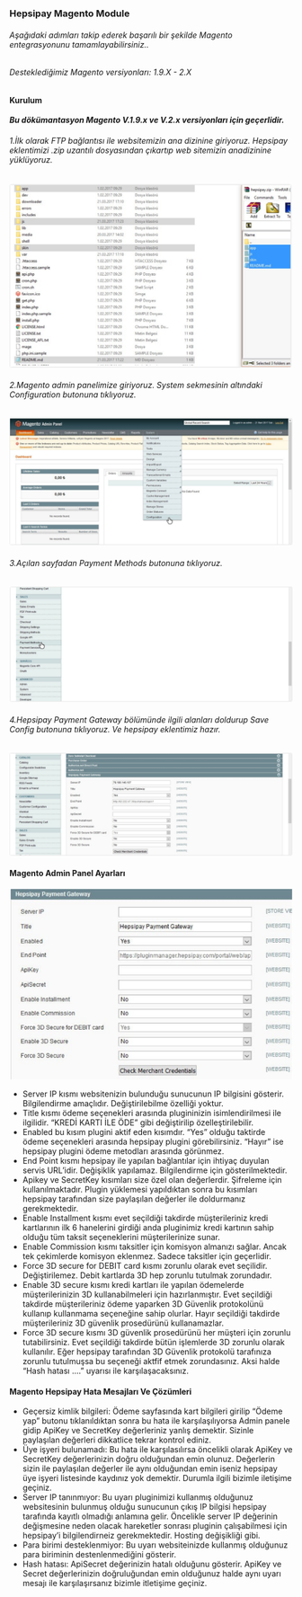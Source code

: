 ### Hepsipay Magento Module


###### Aşağıdaki adımları takip ederek başarılı bir şekilde Magento entegrasyonunu tamamlayabilirsiniz..

###### Desteklediğimiz Magento versiyonları: 1.9.X - 2.X


#### Kurulum

***Bu dökümantasyon Magento V.1.9.x ve V.2.x versiyonları için geçerlidir.***

###### 1.İlk olarak FTP bağlantısı ile websitemizin ana dizinine giriyoruz. Hepsipay eklentimizi .zip uzantılı dosyasından çıkartıp web sitemizin anadizinine yüklüyoruz.

![Alt text](https://github.com/Hepsipay/Magento/blob/master/Magento%20Setup%20Images/Magento1.PNG?raw=true "Magento files 1")

###### 2.Magento admin panelimize giriyoruz. System sekmesinin altındaki Configuration butonuna tıklıyoruz.

![Alt text](https://github.com/Hepsipay/Magento/blob/master/Magento%20Setup%20Images/Magento2.PNG?raw=true "Magento files 2")

###### 3.Açılan sayfadan Payment Methods butonuna tıklıyoruz.

![Alt text](https://github.com/Hepsipay/Magento/blob/master/Magento%20Setup%20Images/Magento3.PNG?raw=true "Magento files 3")

###### 4.Hepsipay Payment Gateway bölümünde ilgili alanları doldurup Save Config butonuna tıklıyoruz. Ve hepsipay eklentimiz hazır.

![Alt text](https://github.com/Hepsipay/Magento/blob/master/Magento%20Setup%20Images/Magento4.PNG?raw=true "Magento files 4")

#### Magento Admin Panel Ayarları

![Alt text](https://github.com/Hepsipay/Magento/blob/master/Magento%20Setup%20Images/Magento5.PNG?raw=true "Magento files 5")

* Server IP kısmı websitenizin bulunduğu sunucunun IP bilgisini gösterir. Bilgilendirme amaçlıdır. Değiştirilebilme özelliği yoktur.
* Title kısmı ödeme seçenekleri arasında plugininizin isimlendirilmesi ile ilgilidir. “KREDİ KARTI İLE ÖDE” gibi değiştirilip özelleştirilebilir.
* Enabled bu kısım plugini aktif eden kısımdır. “Yes” olduğu taktirde ödeme seçenekleri arasında hepsipay plugini görebilirsiniz. “Hayır” ise hepsipay plugini ödeme metodları arasında görünmez.
* End Point kısmı hepsipay ile yapılan bağlantılar için ihtiyaç duyulan servis URL’idir. Değişiklik yapılamaz. Bilgilendirme için gösterilmektedir.
* Apikey ve SecretKey kısımları size özel olan değerlerdir. Şifreleme için kullanılmaktadır. Plugin yüklemesi yapıldıktan sonra bu kısımları hepsipay tarafından size paylaşılan değerler ile doldurmanız gerekmektedir.
* Enable Installment kısmı evet seçildiği takdirde müşterileriniz kredi kartlarının ilk 6 hanelerini girdiği anda pluginimiz kredi kartının sahip olduğu tüm taksit seçeneklerini müşterilerinize sunar.
* Enable Commission kısmı taksitler için komisyon almanızı sağlar. Ancak tek çekimlerde komisyon eklenmez. Sadece taksitler için geçerlidir.
* Force 3D secure for DEBIT card kısmı zorunlu olarak evet seçilidir. Değiştirilemez. Debit kartlarda 3D hep zorunlu tutulmak zorundadır.
* Enable 3D secure kısmı kredi kartları ile yapılan ödemelerde müşterilerinizin 3D kullanabilmeleri için hazırlanmıştır. Evet seçildiği takdirde müşterileriniz ödeme yaparken 3D Güvenlik protokolünü kullanıp kullanmama seçeneğine sahip olurlar. Hayır seçildiği takdirde müşterileriniz 3D güvenlik prosedürünü kullanamazlar.
* Force 3D secure kısmı 3D güvenlik prosedürünü her müşteri için zorunlu tutabilirsiniz. Evet seçildiği takdirde bütün işlemlerde 3D zorunlu olarak kullanılır. Eğer hepsipay tarafından 3D Güvenlik protokolü tarafınıza zorunlu tutulmuşsa bu seçeneği aktfif etmek zorundasınız. Aksi halde “Hash hatası ....” uyarısı ile karşılaşacaksınız.

#### Magento Hepsipay Hata Mesajları Ve Çözümleri

* Geçersiz kimlik bilgileri: Ödeme sayfasında kart bilgileri girilip “Ödeme yap” butonu tıklanıldıktan sonra bu hata ile karşılaşılıyorsa Admin panele gidip ApiKey ve SecretKey değerleriniz yanlış demektir. Sizinle paylaşılan değerleri dikkatlice tekrar kontrol ediniz.
* Üye işyeri bulunamadı: Bu hata ile karşılasılırsa öncelikli olarak ApiKey ve SecretKey değerlerinizin doğru olduğundan emin olunuz. Değerlerin sizin ile paylaşılan değerler ile aynı olduğundan emin iseniz hepsipay üye işyeri listesinde kaydınız yok demektir. Durumla ilgili bizimle iletişime geçiniz.
* Server IP tanınmıyor: Bu uyarı pluginimizi kullanmış olduğunuz websitesinin bulunmuş olduğu sunucunun çıkış IP bilgisi hepsipay tarafında kayıtlı olmadığı anlamına gelir. Öncelikle server IP değerinin değişmesine neden olacak hareketler sonrası pluginin çalışabilmesi için hepsipay’i bilgilendirneiz gerekmektedir. Hosting değişikliği gibi.
* Para birimi desteklenmiyor: Bu uyarı websiteinizde kullanmış olduğunuz para biriminin destenlenmediğini gösterir.
* Hash hatası: ApiSecret değerinizin hatalı olduğunu gösterir. ApiKey ve Secret değerlerinizin doğruluğundan emin olduğunuz halde aynı uyarı mesajı ile karşılaşırsanız bizimle itletişime geçiniz.
